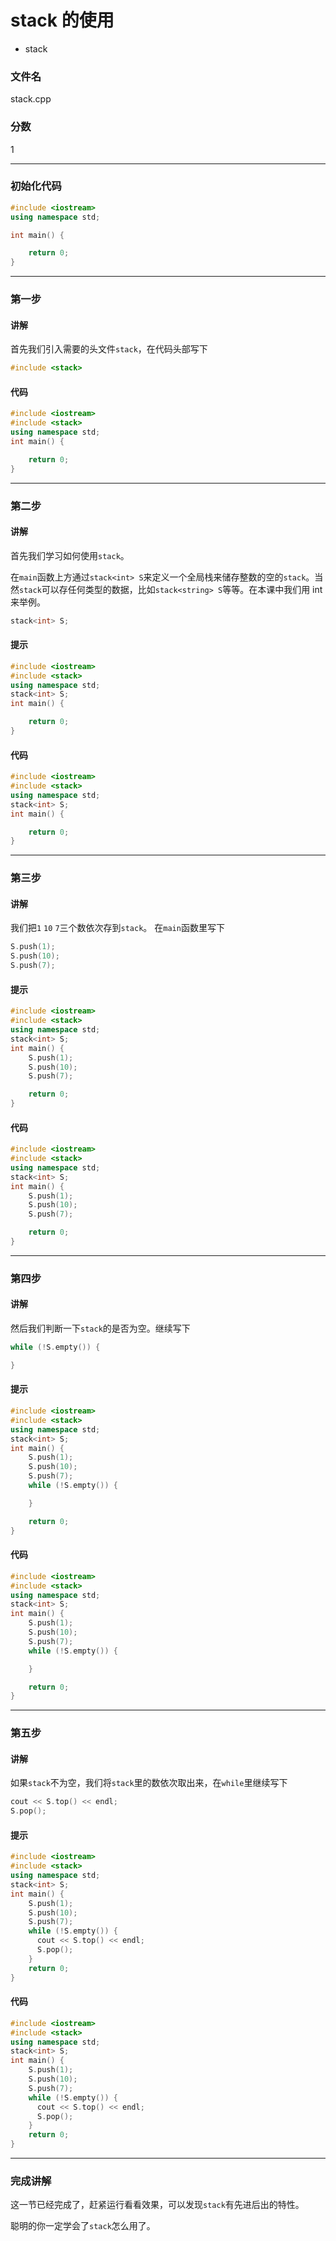 # stack 的使用
- stack

### 文件名
stack.cpp

### 分数
1

---
### 初始化代码
```c++
#include <iostream>
using namespace std;

int main() {

    return 0;
}
```

---
### 第一步
#### 讲解
首先我们引入需要的头文件`stack`，在代码头部写下
```c++
#include <stack>
```

#### 代码
```c++
#include <iostream>
#include <stack>
using namespace std;
int main() {

    return 0;
}
```

---
### 第二步
#### 讲解
首先我们学习如何使用`stack`。

在`main`函数上方通过`stack<int> S`来定义一个全局栈来储存整数的空的`stack`。当然`stack`可以存任何类型的数据，比如`stack<string> S`等等。在本课中我们用 int 来举例。
```c++
stack<int> S;
```

#### 提示
```c++
#include <iostream>
#include <stack>
using namespace std;
stack<int> S;
int main() {

    return 0;
}
```

#### 代码
```c++
#include <iostream>
#include <stack>
using namespace std;
stack<int> S;
int main() {

    return 0;
}
```

---
### 第三步
#### 讲解
我们把`1` `10` `7`三个数依次存到`stack`。
在`main`函数里写下
```c++
S.push(1);
S.push(10);
S.push(7);
```

#### 提示
```c++
#include <iostream>
#include <stack>
using namespace std;
stack<int> S;
int main() {
    S.push(1);
    S.push(10);
    S.push(7);

    return 0;
}
```


#### 代码
```c++
#include <iostream>
#include <stack>
using namespace std;
stack<int> S;
int main() {
    S.push(1);
    S.push(10);
    S.push(7);

    return 0;
}
```


---
### 第四步
#### 讲解
然后我们判断一下`stack`的是否为空。继续写下
```c++
while (!S.empty()) {

}
```

#### 提示
```c++
#include <iostream>
#include <stack>
using namespace std;
stack<int> S;
int main() {
    S.push(1);
    S.push(10);
    S.push(7);
    while (!S.empty()) {

    }

    return 0;
}
```


#### 代码
```c++
#include <iostream>
#include <stack>
using namespace std;
stack<int> S;
int main() {
    S.push(1);
    S.push(10);
    S.push(7);
    while (!S.empty()) {

    }

    return 0;
}
```

---
### 第五步
#### 讲解
如果`stack`不为空，我们将`stack`里的数依次取出来，在`while`里继续写下
```c++
cout << S.top() << endl;
S.pop();
```

#### 提示
```c++
#include <iostream>
#include <stack>
using namespace std;
stack<int> S;
int main() {
    S.push(1);
    S.push(10);
    S.push(7);
    while (!S.empty()) {
      cout << S.top() << endl;
      S.pop();
    }
    return 0;
}
```

#### 代码
```c++
#include <iostream>
#include <stack>
using namespace std;
stack<int> S;
int main() {
    S.push(1);
    S.push(10);
    S.push(7);
    while (!S.empty()) {
      cout << S.top() << endl;
      S.pop();
    }
    return 0;
}
```




---
### 完成讲解
这一节已经完成了，赶紧运行看看效果，可以发现`stack`有先进后出的特性。

聪明的你一定学会了`stack`怎么用了。
